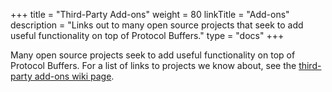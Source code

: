 +++
title = "Third-Party Add-ons"
weight = 80
linkTitle = "Add-ons"
description = "Links out to many open source projects that seek to add useful functionality on top of Protocol Buffers."
type = "docs"
+++

Many open source projects seek to add useful functionality on top of Protocol
Buffers. For a list of links to projects we know about, see the
[third-party add-ons wiki page](https://github.com/protocolbuffers/protobuf/blob/master/docs/third_party.md).
